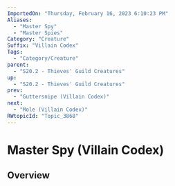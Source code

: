 ```yaml
---
ImportedOn: "Thursday, February 16, 2023 6:10:23 PM"
Aliases:
  - "Master Spy"
  - "Master Spies"
Category: "Creature"
Suffix: "Villain Codex"
Tags:
  - "Category/Creature"
parent:
  - "S20.2 - Thieves' Guild Creatures"
up:
  - "S20.2 - Thieves' Guild Creatures"
prev:
  - "Guttersnipe (Villain Codex)"
next:
  - "Mole (Villain Codex)"
RWtopicId: "Topic_3868"
---
```

# Master Spy (Villain Codex)
## Overview
